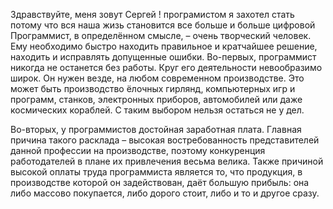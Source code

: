 Здравствуйте, меня зовут Сергей ! програмистом я захотел стать потому что вся наша жизь становится все больше и больше цифровой
Программист, в определённом смысле, – очень творческий человек. Ему необходимо быстро находить правильное и кратчайшее решение, находить и исправлять допущенные ошибки.
Во-первых, программист никогда не останется без работы. Круг его деятельности невообразимо широк. Он нужен везде, на любом современном производстве. Это может быть производство ёлочных гирлянд, компьютерных игр и программ, станков, электронных приборов, автомобилей или даже космических кораблей. С таким выбором нельзя остаться не у дел.

Во-вторых, у программистов достойная заработная плата. Главная причина такого расклада – высокая востребованность представителей данной профессии на производстве, поэтому конкуренция работодателей в плане их привлечения весьма велика. Также причиной высокой оплаты труда программиста является то, что продукция, в производстве которой он задействован, даёт большую прибыль: она либо массово покупается, либо дорого стоит, либо и то и другое сразу.
